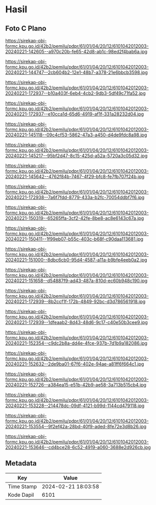 # Hasil

## Foto C Plano

https://sirekap-obj-formc.kpu.go.id/42b2/pemilu/pdpr/61/01/04/20/12/6101042012003-20240221-142605--a970c20b-fe65-42d8-ab1c-98ed2f4bab6a.jpg

https://sirekap-obj-formc.kpu.go.id/42b2/pemilu/pdpr/61/01/04/20/12/6101042012003-20240221-144747--2cb604b2-12e1-48b7-a378-21e6bbcb3598.jpg

https://sirekap-obj-formc.kpu.go.id/42b2/pemilu/pdpr/61/01/04/20/12/6101042012003-20240221-172937--b10a403f-6eb4-4cb2-9db3-5df49c71fa52.jpg

https://sirekap-obj-formc.kpu.go.id/42b2/pemilu/pdpr/61/01/04/20/12/6101042012003-20240221-172937--e10cca1d-65d6-4919-af1f-331a28232d04.jpg

https://sirekap-obj-formc.kpu.go.id/42b2/pemilu/pdpr/61/01/04/20/12/6101042012003-20240221-145118--09c4cf53-5862-47a3-a450-d4de9fdc8a98.jpg

https://sirekap-obj-formc.kpu.go.id/42b2/pemilu/pdpr/61/01/04/20/12/6101042012003-20240221-145217--95bf2d47-8c15-425d-a52a-5720a3c05d32.jpg

https://sirekap-obj-formc.kpu.go.id/42b2/pemilu/pdpr/61/01/04/20/12/6101042012003-20240221-145642--4762f84b-7467-4f29-bfc8-fe7fb707f24b.jpg

https://sirekap-obj-formc.kpu.go.id/42b2/pemilu/pdpr/61/01/04/20/12/6101042012003-20240221-172938--7a6f7fdd-8779-433a-b2fc-70054ddbf7f6.jpg

https://sirekap-obj-formc.kpu.go.id/42b2/pemilu/pdpr/61/01/04/20/12/6101042012003-20240221-150319--65265ffa-3cf2-42fe-8be8-ac8e6143c67a.jpg

https://sirekap-obj-formc.kpu.go.id/42b2/pemilu/pdpr/61/01/04/20/12/6101042012003-20240221-150411--1f99eb07-b55c-403c-b68f-c90daa113681.jpg

https://sirekap-obj-formc.kpu.go.id/42b2/pemilu/pdpr/61/01/04/20/12/6101042012003-20240221-151000--8dbc6cb0-95d4-4587-a11a-b9bfe4eeb0a2.jpg

https://sirekap-obj-formc.kpu.go.id/42b2/pemilu/pdpr/61/01/04/20/12/6101042012003-20240221-151658--d54887f9-ad43-487a-810d-ec60b948c190.jpg

https://sirekap-obj-formc.kpu.go.id/42b2/pemilu/pdpr/61/01/04/20/12/6101042012003-20240221-172939--8b2ccf1f-172b-4849-92bc-d3d786561918.jpg

https://sirekap-obj-formc.kpu.go.id/42b2/pemilu/pdpr/61/01/04/20/12/6101042012003-20240221-172939--1dfeaab2-8d43-48d6-9c17-c40e50b3cee9.jpg

https://sirekap-obj-formc.kpu.go.id/42b2/pemilu/pdpr/61/01/04/20/12/6101042012003-20240221-152354--c9dc2b8a-dd4e-4fce-937b-7d1b9a182086.jpg

https://sirekap-obj-formc.kpu.go.id/42b2/pemilu/pdpr/61/01/04/20/12/6101042012003-20240221-152632--2de9ba01-67f6-402e-94ae-a81ff6f664c1.jpg

https://sirekap-obj-formc.kpu.go.id/42b2/pemilu/pdpr/61/01/04/20/12/6101042012003-20240221-152726--a384ea15-e51b-42b9-ae58-3a713b515cb4.jpg

https://sirekap-obj-formc.kpu.go.id/42b2/pemilu/pdpr/61/01/04/20/12/6101042012003-20240221-153228--214478dc-09df-4121-b99d-1144cd479118.jpg

https://sirekap-obj-formc.kpu.go.id/42b2/pemilu/pdpr/61/01/04/20/12/6101042012003-20240221-153554--9f2ef42a-28bd-40f9-aded-8fe72e3d8b26.jpg

https://sirekap-obj-formc.kpu.go.id/42b2/pemilu/pdpr/61/01/04/20/12/6101042012003-20240221-153646--cd4bce28-6c52-4919-a060-3688e2d926cb.jpg


## Metadata

| Key        | Value               |
| ---------- | ------------------- |
| Time Stamp | 2024-02-21 18:03:58 |
| Kode Dapil | 6101                |



